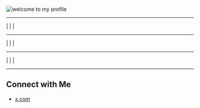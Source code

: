 ![welcome to my profile](zufichris.gif)

---
|
|
|



---

|
|
|


----


|
|
|


















---


## Connect with Me
- [x.com](https://x.com)
